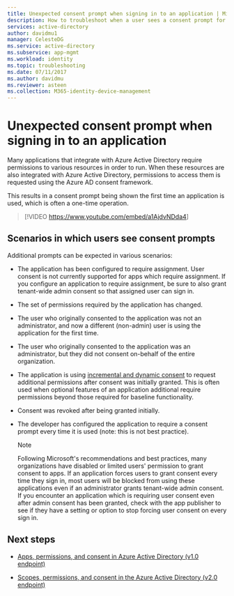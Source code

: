 ```yaml
---
title: Unexpected consent prompt when signing in to an application | Microsoft Docs
description: How to troubleshoot when a user sees a consent prompt for an application you have integrated with Azure AD that you did not expect
services: active-directory
author: davidmu1
manager: CelesteDG
ms.service: active-directory
ms.subservice: app-mgmt
ms.workload: identity
ms.topic: troubleshooting
ms.date: 07/11/2017
ms.author: davidmu
ms.reviewer: asteen
ms.collection: M365-identity-device-management
---
```


# Unexpected consent prompt when signing in to an application

Many applications that integrate with Azure Active Directory require permissions to various resources in order to run. When these resources are also integrated with Azure Active Directory, permissions to access them is requested using the Azure AD consent framework.

This results in a consent prompt being shown the first time an application is used, which is often a one-time operation.

> [!VIDEO <https://www.youtube.com/embed/a1AjdvNDda4>]

## Scenarios in which users see consent prompts

Additional prompts can be expected in various scenarios:

* The application has been configured to require assignment. User consent is not currently supported for apps which require assignment. If you configure an application to require assignment, be sure to also grant tenant-wide admin consent so that assigned user can sign in.

* The set of permissions required by the application has changed.

* The user who originally consented to the application was not an administrator, and now a different (non-admin) user is using the application for the first time.

* The user who originally consented to the application was an administrator, but they did not consent on-behalf of the entire organization.

* The application is using [incremental and dynamic consent](../azuread-dev/azure-ad-endpoint-comparison.md#incremental-and-dynamic-consent) to request additional permissions after consent was initially granted. This is often used when optional features of an application additional require permissions beyond those required for baseline functionality.

* Consent was revoked after being granted initially.

* The developer has configured the application to require a consent prompt every time it is used (note: this is not best practice).

   > [!NOTE]
   > Following Microsoft's recommendations and best practices, many organizations have disabled or limited users' permission to grant consent to apps. If an application forces users to grant consent every time they sign in, most users will be blocked from using these applications even if an administrator grants tenant-wide admin consent. If you encounter an application which is requiring user consent even after admin consent has been granted, check with the app publisher to see if they have a setting or option to stop forcing user consent on every sign in.

## Next steps

* [Apps, permissions, and consent in Azure Active Directory (v1.0 endpoint)](../develop/quickstart-register-app.md)

* [Scopes, permissions, and consent in the Azure Active Directory (v2.0 endpoint)](../develop/v2-permissions-and-consent.md)
